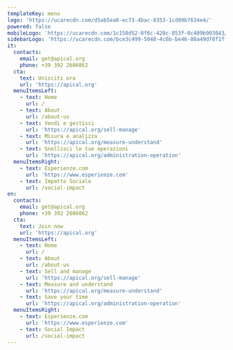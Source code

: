 ```yaml
---
templateKey: menu
logo: 'https://ucarecdn.com/d5ab5ea0-ec73-4bac-8353-1cd09b7634e4/'
powered: false
mobileLogo: 'https://ucarecdn.com/1c158d52-0f6c-420c-853f-0c409b903043/'
sidebarLogo: 'https://ucarecdn.com/bce3c499-5048-4c6b-be46-88a49df0f1ff/'
it:
  contacts:
    email: get@apical.org
    phone: +39 392 2606862
  cta:
    text: Unisciti ora
    url: 'https://apical.org'
  menuItemsLeft:
    - text: Home
      url: /
    - text: About
      url: /about-us
    - text: Vendi e gestisci
      url: 'https://apical.org/sell-manage'
    - text: Misura e analizza
      url: 'https://apical.org/measure-understand'
    - text: Snellisci le tue operazioni
      url: 'https://apical.org/administration-operation'
  menuItemsRight:
    - text: Esperienze.com
      url: 'https://www.esperienze.com'
    - text: Impatto Sociale
      url: /social-impact
en:
  contacts:
    email: get@apical.org
    phone: +39 392 2606862
  cta:
    text: Join now
    url: 'https://apical.org'
  menuItemsLeft:
    - text: Home
      url: /
    - text: About
      url: /about-us
    - text: Sell and manage
      url: 'https://apical.org/sell-manage'
    - text: Measure and understand
      url: 'https://apical.org/measure-understand'
    - text: Save your time
      url: 'https://apical.org/administration-operation'
  menuItemsRight:
    - text: Esperienze.com
      url: 'https://www.esperienze.com'
    - text: Social Impact
      url: /social-impact
---
```


